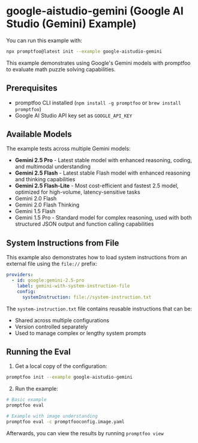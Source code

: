 # google-aistudio-gemini (Google AI Studio (Gemini) Example)

You can run this example with:

```bash
npx promptfoo@latest init --example google-aistudio-gemini
```

This example demonstrates using Google's Gemini models with promptfoo to evaluate math puzzle solving capabilities.

## Prerequisites

- promptfoo CLI installed (`npm install -g promptfoo` or `brew install promptfoo`)
- Google AI Studio API key set as `GOOGLE_API_KEY`

## Available Models

The example tests across multiple Gemini models:

- **Gemini 2.5 Pro** - Latest stable model with enhanced reasoning, coding, and multimodal understanding
- **Gemini 2.5 Flash** - Latest stable Flash model with enhanced reasoning and thinking capabilities
- **Gemini 2.5 Flash-Lite** - Most cost-efficient and fastest 2.5 model, optimized for high-volume, latency-sensitive tasks
- Gemini 2.0 Flash
- Gemini 2.0 Flash Thinking
- Gemini 1.5 Flash
- Gemini 1.5 Pro - Standard model for complex reasoning, used with both structured JSON output and function calling capabilities

## System Instructions from File

This example also demonstrates how to load system instructions from an external file using the `file://` prefix:

```yaml
providers:
  - id: google:gemini-2.5-pro
    label: gemini-with-system-instruction-file
    config:
      systemInstruction: file://system-instruction.txt
```

The `system-instruction.txt` file contains reusable instructions that can be:

- Shared across multiple configurations
- Version controlled separately
- Used to manage complex or lengthy system prompts

## Running the Eval

1. Get a local copy of the configuration:

```sh
promptfoo init --example google-aistudio-gemini
```

2. Run the example:

```sh
# Basic example
promptfoo eval

# Example with image understanding
promptfoo eval -c promptfooconfig.image.yaml
```

Afterwards, you can view the results by running `promptfoo view`

